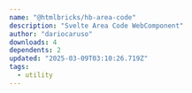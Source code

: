 ```yaml
---
name: "@htmlbricks/hb-area-code"
description: "Svelte Area Code WebComponent"
author: "dariocaruso"
downloads: 4
dependents: 2
updated: "2025-03-09T03:10:26.719Z"
tags: 
  - utility
---
```

